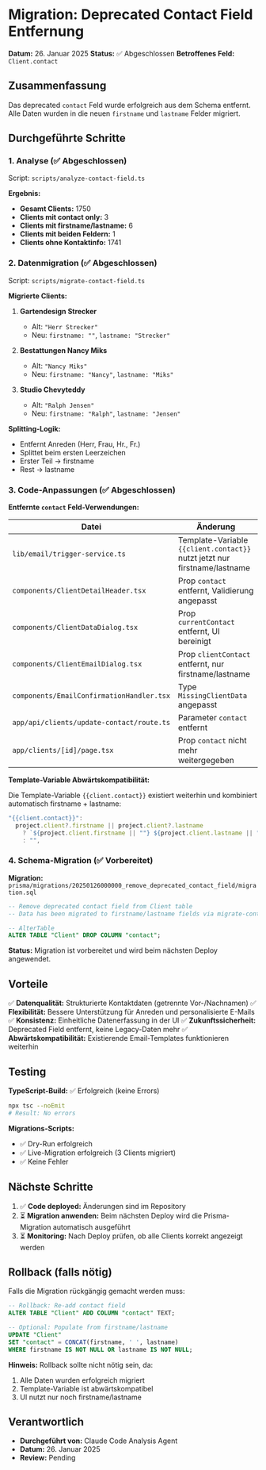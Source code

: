 # Migration: Deprecated Contact Field Entfernung

**Datum:** 26. Januar 2025
**Status:** ✅ Abgeschlossen
**Betroffenes Feld:** `Client.contact`

## Zusammenfassung

Das deprecated `contact` Feld wurde erfolgreich aus dem Schema entfernt. Alle Daten wurden in die neuen `firstname` und `lastname` Felder migriert.

## Durchgeführte Schritte

### 1. Analyse (✅ Abgeschlossen)

Script: `scripts/analyze-contact-field.ts`

**Ergebnis:**
- **Gesamt Clients:** 1750
- **Clients mit contact only:** 3
- **Clients mit firstname/lastname:** 6
- **Clients mit beiden Feldern:** 1
- **Clients ohne Kontaktinfo:** 1741

### 2. Datenmigration (✅ Abgeschlossen)

Script: `scripts/migrate-contact-field.ts`

**Migrierte Clients:**

1. **Gartendesign Strecker**
   - Alt: `"Herr Strecker"`
   - Neu: `firstname: ""`, `lastname: "Strecker"`

2. **Bestattungen Nancy Miks**
   - Alt: `"Nancy Miks"`
   - Neu: `firstname: "Nancy"`, `lastname: "Miks"`

3. **Studio Chevyteddy**
   - Alt: `"Ralph Jensen"`
   - Neu: `firstname: "Ralph"`, `lastname: "Jensen"`

**Splitting-Logik:**
- Entfernt Anreden (Herr, Frau, Hr., Fr.)
- Splittet beim ersten Leerzeichen
- Erster Teil → firstname
- Rest → lastname

### 3. Code-Anpassungen (✅ Abgeschlossen)

**Entfernte `contact` Feld-Verwendungen:**

| Datei | Änderung |
|-------|----------|
| `lib/email/trigger-service.ts` | Template-Variable `{{client.contact}}` nutzt jetzt nur firstname/lastname |
| `components/ClientDetailHeader.tsx` | Prop `contact` entfernt, Validierung angepasst |
| `components/ClientDataDialog.tsx` | Prop `currentContact` entfernt, UI bereinigt |
| `components/ClientEmailDialog.tsx` | Prop `clientContact` entfernt, nur firstname/lastname |
| `components/EmailConfirmationHandler.tsx` | Type `MissingClientData` angepasst |
| `app/api/clients/update-contact/route.ts` | Parameter `contact` entfernt |
| `app/clients/[id]/page.tsx` | Prop `contact` nicht mehr weitergegeben |

**Template-Variable Abwärtskompatibilität:**

Die Template-Variable `{{client.contact}}` existiert weiterhin und kombiniert automatisch firstname + lastname:

```typescript
"{{client.contact}}":
  project.client?.firstname || project.client?.lastname
    ? `${project.client.firstname || ""} ${project.client.lastname || ""}`.trim()
    : "",
```

### 4. Schema-Migration (✅ Vorbereitet)

**Migration:** `prisma/migrations/20250126000000_remove_deprecated_contact_field/migration.sql`

```sql
-- Remove deprecated contact field from Client table
-- Data has been migrated to firstname/lastname fields via migrate-contact-field.ts script

-- AlterTable
ALTER TABLE "Client" DROP COLUMN "contact";
```

**Status:** Migration ist vorbereitet und wird beim nächsten Deploy angewendet.

## Vorteile

✅ **Datenqualität:** Strukturierte Kontaktdaten (getrennte Vor-/Nachnamen)
✅ **Flexibilität:** Bessere Unterstützung für Anreden und personalisierte E-Mails
✅ **Konsistenz:** Einheitliche Datenerfassung in der UI
✅ **Zukunftssicherheit:** Deprecated Field entfernt, keine Legacy-Daten mehr
✅ **Abwärtskompatibilität:** Existierende Email-Templates funktionieren weiterhin

## Testing

**TypeScript-Build:** ✅ Erfolgreich (keine Errors)

```bash
npx tsc --noEmit
# Result: No errors
```

**Migrations-Scripts:**
- ✅ Dry-Run erfolgreich
- ✅ Live-Migration erfolgreich (3 Clients migriert)
- ✅ Keine Fehler

## Nächste Schritte

1. ✅ **Code deployed:** Änderungen sind im Repository
2. ⏳ **Migration anwenden:** Beim nächsten Deploy wird die Prisma-Migration automatisch ausgeführt
3. ⏳ **Monitoring:** Nach Deploy prüfen, ob alle Clients korrekt angezeigt werden

## Rollback (falls nötig)

Falls die Migration rückgängig gemacht werden muss:

```sql
-- Rollback: Re-add contact field
ALTER TABLE "Client" ADD COLUMN "contact" TEXT;

-- Optional: Populate from firstname/lastname
UPDATE "Client"
SET "contact" = CONCAT(firstname, ' ', lastname)
WHERE firstname IS NOT NULL OR lastname IS NOT NULL;
```

**Hinweis:** Rollback sollte nicht nötig sein, da:
1. Alle Daten wurden erfolgreich migriert
2. Template-Variable ist abwärtskompatibel
3. UI nutzt nur noch firstname/lastname

## Verantwortlich

- **Durchgeführt von:** Claude Code Analysis Agent
- **Datum:** 26. Januar 2025
- **Review:** Pending
